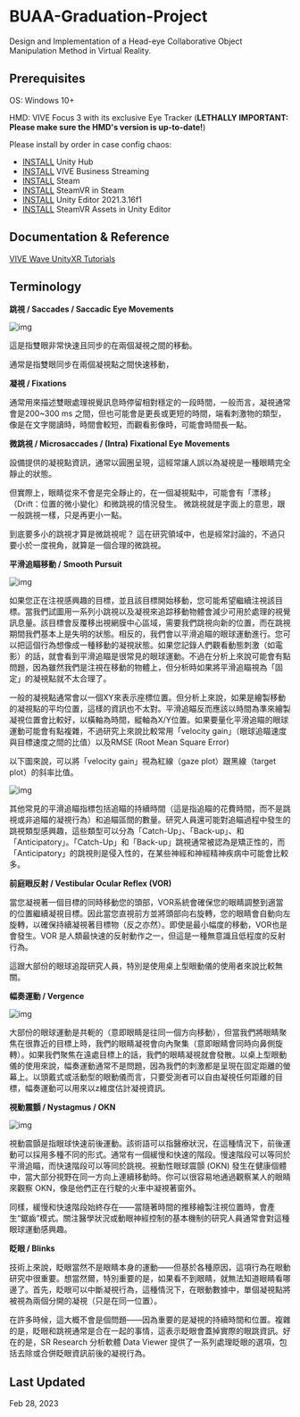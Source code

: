 # BUAA-Graduation-Project
Design and Implementation of a Head-eye Collaborative Object Manipulation Method in Virtual Reality. 

## Prerequisites

OS: Windows 10+

HMD: VIVE Focus 3 with its exclusive Eye Tracker (**LETHALLY IMPORTANT: Please make sure the HMD's version is up-to-date!**)

Please install by order in case config chaos:

* [INSTALL](https://unity.com/download) Unity Hub
* [INSTALL](https://dl.vive.com/vbspc/VIVEBusinessStreamingInstaller.exe) VIVE Business Streaming
* [INSTALL](https://cdn.akamai.steamstatic.com/client/installer/SteamSetup.exe) Steam
* [INSTALL](https://store.steampowered.com/app/250820/SteamVR/) SteamVR in Steam
* [INSTALL](unityhub://2021.3.16f) Unity Editor 2021.3.16f1
* [INSTALL](https://assetstore.unity.com/packages/tools/integration/steamvr-plugin-32647#reviews) SteamVR Assets in Unity Editor

## Documentation & Reference

[VIVE Wave UnityXR Tutorials](https://hub.vive.com/storage/docs/en-us/UnityXR/UnityXRTutorials.html)

## Terminology

**跳視 / Saccades / Saccadic Eye Movements**

![img](https://www.kyst.com.tw/image/data/knowledge/hum/Saccades_small.gif)

這是指雙眼非常快速且同步的在兩個凝視之間的移動。

通常是指雙眼同步在兩個凝視點之間快速移動， 

**凝視 / Fixations**

通常用來描述雙眼處理視覺訊息時停留相對穩定的一段時間，一般而言，凝視通常會是200~300 ms 之間，但也可能會是更長或更短的時間，端看刺激物的類型，像是在文字閱讀時，時間會較短，而觀看影像時，可能會時間長一點。

**微跳視 / Microsaccades / (Intra) Fixational Eye Movements**

設備提供的凝視點資訊，通常以圓圈呈現，這經常讓人誤以為凝視是一種眼睛完全靜止的狀態。

但實際上，眼睛從來不會是完全靜止的，在一個凝視點中，可能會有「漂移」（Drift：位置的微小變化）和微跳視的情況發生。
微跳視就是字面上的意思，跟一般跳視一樣，只是再更小一點。

到底要多小的跳視才算是微跳視呢？
這在研究領域中，也是經常討論的，不過只要小於一度視角，就算是一個合理的微跳視。 

**平滑追瞄移動 /** **Smooth Pursuit**

![img](https://www.kyst.com.tw/image/data/knowledge/hum/SR_Smooth_Pursuit.gif)

如果您正在注視感興趣的目標，並且該目標開始移動，您可能希望繼續注視該目標。當我們試圖用一系列小跳視以及凝視來追踪移動物體會減少可用於處理的視覺訊息量。該目標會反覆移出視網膜中心區域，需要我們跳視向新的位置，而在跳視期間我們基本上是失明的狀態。相反的，我們會以平滑追瞄的眼球運動進行。您可以把這個行為想像成一種移動的凝視狀態。如果您記錄人們觀看動態刺激（如電影）的話，就會看到平滑追瞄是很常見的眼球運動。不過在分析上來說可能會有點問題，因為雖然我們是注視在移動的物體上，但分析時如果將平滑追瞄視為「固定」的凝視點就不太合理了。

一般的凝視點通常會以一個XY來表示座標位置。但分析上來說，如果是繪製移動的凝視點的平均位置，這樣的資訊也不太對。平滑追瞄反而應該以時間為準來繪製凝視位置會比較好，以橫軸為時間，縱軸為X/Y位置。如果要量化平滑追瞄的眼球運動可能會有點複雜，不過研究上來說比較常用「velocity gain」（眼球追瞄速度與目標速度之間的比值）以及RMSE (Root Mean Square Error)

以下圖來說，可以將「velocity gain」視為紅線（gaze plot）跟黑線（target plot）的斜率比值。

![img](https://www.kyst.com.tw/image/data/knowledge/hum/SR_Pursuit_line.png)

其他常見的平滑追瞄指標包括追瞄的持續時間（這是指追瞄的花費時間，而不是跳視或非追瞄的凝視行為）和追瞄區間的數量。研究人員還可能對追瞄過程中發生的跳視類型感興趣，這些類型可以分為「Catch-Up」、「Back-up」、和「Anticipatory」。「Catch-Up」和「Back-up」跳視通常被認為是矯正性的，而「Anticipatory」的跳視則是侵入性的，在某些神經和神經精神疾病中可能會比較多。

**前庭眼反射 / Vestibular Ocular Reflex (VOR)**

當您凝視著一個目標的同時移動您的頭部，VOR系統會確保您的眼睛調整到適當的位置繼續凝視目標。因此當您直視前方並將頭部向右旋轉，您的眼睛會自動向左旋轉，以確保持續凝視著目標物（反之亦然）。即使是最小幅度的移動，VOR也是會發生。VOR 是人類最快速的反射動作之一，但這是一種無意識且低程度的反射行為。

這跟大部份的眼球追蹤研究人員，特別是使用桌上型眼動儀的使用者來說比較無關。 

**幅奏運動 / Vergence**

![img](https://www.kyst.com.tw/image/data/knowledge/hum/SR_Vergence.gif)

大部份的眼球運動是共軛的（意即眼睛是往同一個方向移動），但當我們將眼睛聚焦在很靠近的目標上時，我們的眼睛凝視會向內聚集（意即眼睛會同時向鼻側旋轉）。如果我們聚焦在遠處目標上的話，我們的眼睛凝視就會發散。以桌上型眼動儀的使用來說，幅奏運動通常不是問題，因為我們的刺激都是呈現在固定距離的螢幕上。以頭戴式或活動型的眼動儀而言，只要受測者可以自由凝視任何距離的目標，幅奏運動可以用來以z維度估計凝視資訊。

**視動震顫 / Nystagmus / OKN**

![img](https://www.kyst.com.tw/image/data/knowledge/hum/SR_Nystagmus.gif)

視動震顫是指眼球快速前後運動。該術語可以指醫療狀況，在這種情況下，前後運動可以採用多種不同的形式。通常有一個緩慢和快速的階段。慢速階段可以等同於平滑追瞄，而快速階段可以等同於跳視。視動性眼球震顫 (OKN) 發生在健康個體中，當大部分視野在同一方向上連續移動時。你可以很容易地通過觀察某人的眼睛來觀察 OKN，像是他們正在行駛的火車中凝視著窗外。

同樣，緩慢和快速階段始終存在——當隨著時間的推移繪製注視位置時，會產生“鋸齒”模式。關注醫學狀況或動眼神經控制的基本機制的研究人員通常會對這種眼球運動感興趣。

**眨眼 / Blinks**

技術上來說，眨眼當然不是眼睛本身的運動——但基於各種原因，這項行為在眼動研究中很重要。想當然爾，特別重要的是，如果看不到眼睛，就無法知道眼睛看哪邊了。首先，眨眼可以中斷凝視行為，這種情況下，在眼動數據中，單個凝視點將被視為兩個分開的凝視（只是在同一位置）。

在許多時候，這大概不會是個問題——因為重要的是凝視的持續時間和位置。複雜的是，眨眼和跳視通常是合在一起的事情，這表示眨眼會蓋掉實際的眼跳資訊。好在的是，SR Research 分析軟體 Data Viewer 提供了一系列處理眨眼的選項，包括去除或合併眨眼資訊前後的凝視行為。

## Last Updated

Feb 28, 2023
